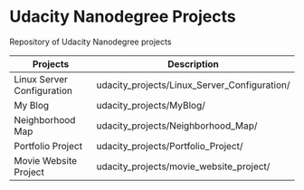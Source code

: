 # Udacity Nanodegree Projects
Repository of Udacity Nanodegree projects

Projects | Description
-------- | -----------
Linux Server Configuration | udacity_projects/Linux_Server_Configuration/
My Blog | udacity_projects/MyBlog/
Neighborhood Map | udacity_projects/Neighborhood_Map/
Portfolio Project | udacity_projects/Portfolio_Project/
Movie Website Project | udacity_projects/movie_website_project/
 
